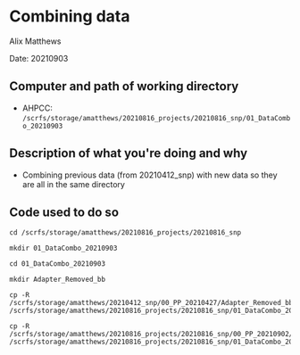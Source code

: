 # Combining data  
Alix Matthews

Date: 20210903

## Computer and path of working directory
- AHPCC: ```/scrfs/storage/amatthews/20210816_projects/20210816_snp/01_DataCombo_20210903```

## Description of what you're doing and why
- Combining previous data (from 20210412_snp) with new data so they are all in the same directory

## Code used to do so

```
cd /scrfs/storage/amatthews/20210816_projects/20210816_snp

mkdir 01_DataCombo_20210903

cd 01_DataCombo_20210903

mkdir Adapter_Removed_bb
``` 

```
cp -R /scrfs/storage/amatthews/20210412_snp/00_PP_20210427/Adapter_Removed_bb/* /scrfs/storage/amatthews/20210816_projects/20210816_snp/01_DataCombo_20210903/Adapter_Removed_bb
```



```
cp -R /scrfs/storage/amatthews/20210816_projects/20210816_snp/00_PP_20210902/Adapter_Removed_bb/* /scrfs/storage/amatthews/20210816_projects/20210816_snp/01_DataCombo_20210903/Adapter_Removed_bb
```







